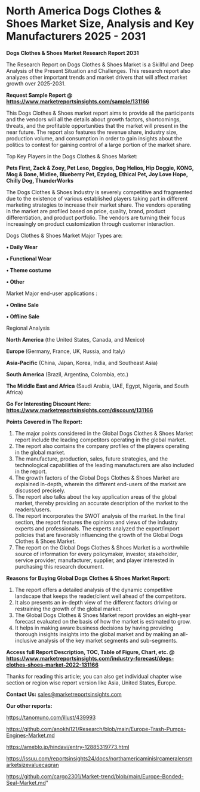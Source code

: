 # North America Dogs Clothes & Shoes Market Size, Analysis and Key Manufacturers 2025 - 2031

<strong>Dogs Clothes & Shoes Market Research Report 2031</strong>

The Research Report on Dogs Clothes & Shoes Market is a Skillful and Deep Analysis of the Present Situation and Challenges. This research report also analyzes other important trends and market drivers that will affect market growth over 2025-2031.

<strong>Request Sample Report @ <a href=https://www.marketreportsinsights.com/sample/131166>https://www.marketreportsinsights.com/sample/131166</a></strong>

This Dogs Clothes & Shoes market report aims to provide all the participants and the vendors will all the details about growth factors, shortcomings, threats, and the profitable opportunities that the market will present in the near future. The report also features the revenue share, industry size, production volume, and consumption in order to gain insights about the politics to contest for gaining control of a large portion of the market share.

Top Key Players in the Dogs Clothes & Shoes Market:

<strong>Pets First, Zack & Zoey, Pet Leso, Doggles, Dog Helios, Hip Doggie, KONG, Mog & Bone, Midlee, Blueberry Pet, Ezydog, Ethical Pet, Joy Love Hope, Chilly Dog, ThunderWorks</strong>

The Dogs Clothes & Shoes Industry is severely competitive and fragmented due to the existence of various established players taking part in different marketing strategies to increase their market share. The vendors operating in the market are profiled based on price, quality, brand, product differentiation, and product portfolio. The vendors are turning their focus increasingly on product customization through customer interaction.

Dogs Clothes & Shoes Market Major Types are:

<strong>• Daily Wear

• Functional Wear

• Theme costume

• Other</strong>

Market Major end-user applications :

<strong>• Online Sale

• Offline Sale</strong>

Regional Analysis

</u><strong><b>North America</b></strong> (the United States, Canada, and Mexico)

<strong><b>Europe </b></strong>(Germany, France, UK, Russia, and Italy)

<strong><b>Asia-Pacific</b></strong> (China, Japan, Korea, India, and Southeast Asia)

<strong><b>South America</b></strong> (Brazil, Argentina, Colombia, etc.)

<strong><b>The Middle East and Africa</b></strong> (Saudi Arabia, UAE, Egypt, Nigeria, and South Africa)

<strong>Go For Interesting Discount Here: <a href=https://www.marketreportsinsights.com/discount/131166>https://www.marketreportsinsights.com/discount/131166</a></strong>

<strong>Points Covered in The Report:</strong>
<ol>
  <li>The major points considered in the Global Dogs Clothes & Shoes Market report include the leading competitors operating in the global market.</li>
  <li>The report also contains the company profiles of the players operating in the global market.</li>
  <li>The manufacture, production, sales, future strategies, and the technological capabilities of the leading manufacturers are also included in the report.</li>
  <li>The growth factors of the Global Dogs Clothes & Shoes Market are explained in-depth, wherein the different end-users of the market are discussed precisely.</li>
  <li>The report also talks about the key application areas of the global market, thereby providing an accurate description of the market to the readers/users.</li>
  <li>The report incorporates the SWOT analysis of the market. In the final section, the report features the opinions and views of the industry experts and professionals. The experts analyzed the export/import policies that are favorably influencing the growth of the Global Dogs Clothes & Shoes Market.</li>
  <li>The report on the Global Dogs Clothes & Shoes Market is a worthwhile source of information for every policymaker, investor, stakeholder, service provider, manufacturer, supplier, and player interested in purchasing this research document.</li>
</ol>
<strong>Reasons for Buying Global Dogs Clothes & Shoes Market Report:</strong>

<ol>
  <li>The report offers a detailed analysis of the dynamic competitive landscape that keeps the reader/client well ahead of the competitors.</li>
  <li>It also presents an in-depth view of the different factors driving or restraining the growth of the global market.</li>
  <li>The Global Dogs Clothes & Shoes Market report provides an eight-year forecast evaluated on the basis of how the market is estimated to grow.</li>
  <li>It helps in making aware business decisions by having providing thorough insights insights into the global market and by making an all-inclusive analysis of the key market segments and sub-segments.</li>
</ol>
<strong>Access full Report Description, TOC, Table of Figure, Chart, etc. @ <a href=https://www.marketreportsinsights.com/industry-forecast/dogs-clothes-shoes-market-2022-131166>https://www.marketreportsinsights.com/industry-forecast/dogs-clothes-shoes-market-2022-131166</a></strong>


Thanks for reading this article; you can also get individual chapter wise section or region wise report version like Asia, United States, Europe.

<strong>Contact Us:</strong>
sales@marketreportsinsights.com

<strong>Our other reports:</strong>

<a href=https://tanomuno.com/illust/439993>https://tanomuno.com/illust/439993</a>

<a href=https://github.com/anokhi121/Research/blob/main/Europe-Trash-Pumps-Engines-Market.md>https://github.com/anokhi121/Research/blob/main/Europe-Trash-Pumps-Engines-Market.md</a>

<a href=https://ameblo.jp/hindavi/entry-12885319773.html>https://ameblo.jp/hindavi/entry-12885319773.html</a>

<a href=https://issuu.com/reportsinsights24/docs/northamericaminislrcameralensmarketsizevaluecagran>https://issuu.com/reportsinsights24/docs/northamericaminislrcameralensmarketsizevaluecagran</a>

<a href=https://github.com/cargo2301/Market-trend/blob/main/Europe-Bonded-Seal-Market.md>https://github.com/cargo2301/Market-trend/blob/main/Europe-Bonded-Seal-Market.md</a>"
